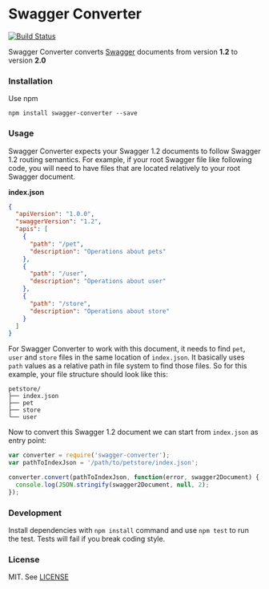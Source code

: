 # Swagger Converter

[![Build Status](https://travis-ci.org/apigee-127/swagger-converter.svg?branch=master)](https://travis-ci.org/apigee-127/swagger-converter)

Swagger Converter converts [Swagger](http://swagger.io/) documents from version **1.2** to version **2.0**

### Installation
Use npm

```shell
npm install swagger-converter --save
```

### Usage
Swagger Converter expects your Swagger 1.2 documents to follow Swagger 1.2 routing semantics. For example, if your root Swagger file like following code, you will need to have files that are located relatively to your root Swagger document.

**index.json**
```json
{
  "apiVersion": "1.0.0",
  "swaggerVersion": "1.2",
  "apis": [
    {
      "path": "/pet",
      "description": "Operations about pets"
    },
    {
      "path": "/user",
      "description": "Operations about user"
    },
    {
      "path": "/store",
      "description": "Operations about store"
    }
  ]
}
```
For Swagger Converter to work with this document, it needs to find `pet`, `user` and `store` files in the same location of `index.json`. It basically uses `path` values as a relative path in file system to find those files. So for this example, your file structure should look like this:

```
petstore/
├── index.json
├── pet
├── store
└── user
```

Now to convert this Swagger 1.2 document we can start from `index.json` as entry point:

```javascript
var converter = require('swagger-converter');
var pathToIndexJson = '/path/to/petstore/index.json';

converter.convert(pathToIndexJson, function(error, swagger2Document) {
  console.log(JSON.stringify(swagger2Document, null, 2);
});
```

### Development

Install dependencies with `npm install` command and use `npm test` to run the test. Tests will fail if you break coding style.

### License
MIT. See [LICENSE](./LICENSE)